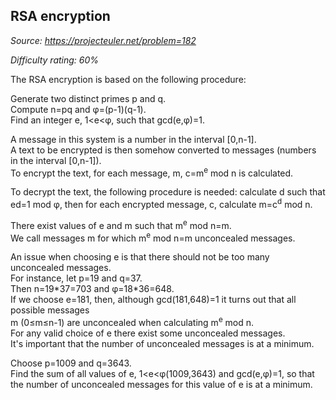 RSA encryption
--------------

*Source: https://projecteuler.net/problem=182*


*Difficulty rating: 60%*

The RSA encryption is based on the following procedure:

Generate two distinct primes p and q.\
Compute n=pq and φ=(p-1)(q-1).\
 Find an integer e, 1\<e\<φ, such that gcd(e,φ)=1.

A message in this system is a number in the interval [0,n-1].\
 A text to be encrypted is then somehow converted to messages (numbers
in the interval [0,n-1]).\
 To encrypt the text, for each message, m, c=m<sup>e</sup> mod n is calculated.

To decrypt the text, the following procedure is needed: calculate d such
that ed=1 mod φ, then for each encrypted message, c, calculate m=c<sup>d</sup>
mod n.

There exist values of e and m such that m<sup>e</sup> mod n=m.\
We call messages m for which m<sup>e</sup> mod n=m unconcealed messages.

An issue when choosing e is that there should not be too many
unconcealed messages.\
For instance, let p=19 and q=37.\
 Then n=19\*37=703 and φ=18\*36=648.\
 If we choose e=181, then, although gcd(181,648)=1 it turns out that all
possible messages\
m (0≤m≤n-1) are unconcealed when calculating m<sup>e</sup> mod n.\
 For any valid choice of e there exist some unconcealed messages.\
 It's important that the number of unconcealed messages is at a minimum.

Choose p=1009 and q=3643.\
 Find the sum of all values of e, 1\<e\<φ(1009,3643) and gcd(e,φ)=1, so
that the number of unconcealed messages for this value of e is at a
minimum.
